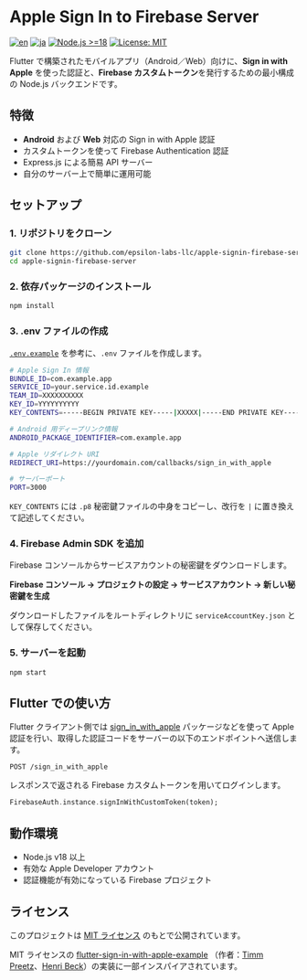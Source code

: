 # Apple Sign In to Firebase Server

[![en](https://img.shields.io/badge/lang-en-red.svg)](README.md)
[![ja](https://img.shields.io/badge/lang-ja-blue.svg)](README.ja.md)
[![Node.js >=18](https://img.shields.io/badge/node-%3E=18-green)](https://nodejs.org/)
[![License: MIT](https://img.shields.io/badge/license-MIT-blue.svg)](LICENSE)

Flutter で構築されたモバイルアプリ（Android／Web）向けに、**Sign in with Apple** を使った認証と、**Firebase カスタムトークン**を発行するための最小構成の Node.js バックエンドです。

## 特徴

- **Android** および **Web** 対応の Sign in with Apple 認証
- カスタムトークンを使って Firebase Authentication 認証
- Express.js による簡易 API サーバー
- 自分のサーバー上で簡単に運用可能

## セットアップ

### 1. リポジトリをクローン

```bash
git clone https://github.com/epsilon-labs-llc/apple-signin-firebase-server.git
cd apple-signin-firebase-server
```

### 2. 依存パッケージのインストール
```bash
npm install
```

### 3. .env ファイルの作成
[`.env.example`](.env.example) を参考に、`.env` ファイルを作成します。

```bash
# Apple Sign In 情報
BUNDLE_ID=com.example.app
SERVICE_ID=your.service.id.example
TEAM_ID=XXXXXXXXXX
KEY_ID=YYYYYYYYYY
KEY_CONTENTS=-----BEGIN PRIVATE KEY-----|XXXXX|-----END PRIVATE KEY-----

# Android 用ディープリンク情報
ANDROID_PACKAGE_IDENTIFIER=com.example.app

# Apple リダイレクト URI
REDIRECT_URI=https://yourdomain.com/callbacks/sign_in_with_apple

# サーバーポート
PORT=3000
```

`KEY_CONTENTS` には `.p8` 秘密鍵ファイルの中身をコピーし、改行を `|` に置き換えて記述してください。

### 4. Firebase Admin SDK を追加
Firebase コンソールからサービスアカウントの秘密鍵をダウンロードします。

**Firebase コンソール → プロジェクトの設定 → サービスアカウント → 新しい秘密鍵を生成**

ダウンロードしたファイルをルートディレクトリに `serviceAccountKey.json` として保存してください。

### 5. サーバーを起動
```bash
npm start
```

## Flutter での使い方
Flutter クライアント側では [sign_in_with_apple](https://pub.dev/packages/sign_in_with_apple) パッケージなどを使って Apple 認証を行い、取得した認証コードをサーバーの以下のエンドポイントへ送信します。

```http
POST /sign_in_with_apple
```

レスポンスで返される Firebase カスタムトークンを用いてログインします。

```dart
FirebaseAuth.instance.signInWithCustomToken(token);
```

## 動作環境

- Node.js v18 以上
- 有効な Apple Developer アカウント
- 認証機能が有効になっている Firebase プロジェクト
  
## ライセンス
このプロジェクトは [MIT ライセンス](LICENSE) のもとで公開されています。

MIT ライセンスの [flutter-sign-in-with-apple-example](https://glitch.com/~flutter-sign-in-with-apple-example) 
（作者：[Timm Preetz](https://glitch.com/@tp)、[Henri Beck](https://glitch.com/@HenriBeck)）の実装に一部インスパイアされています。